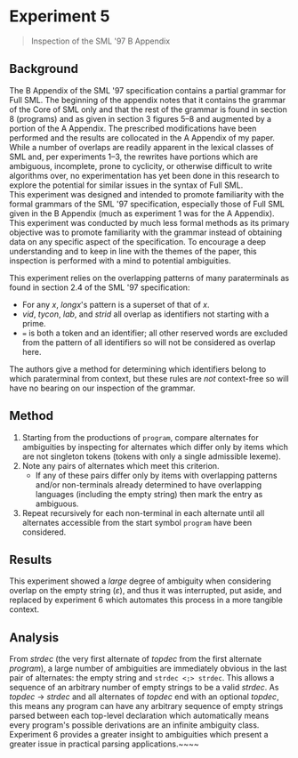 # Experiment 5
> Inspection of the SML '97 B Appendix

## Background
The B Appendix of the SML '97 specification contains a partial grammar for Full SML. The beginning of the appendix notes that it contains the grammar of the Core of SML only and that the rest of the grammar is found in section 8 (programs) and as given in section 3 figures 5–8 and augmented by a portion of the A Appendix. The prescribed modifications have been performed and the results are collocated in the A Appendix of my paper.  
While a number of overlaps are readily apparent in the lexical classes of SML and, per experiments 1–3, the rewrites have portions which are ambiguous, incomplete, prone to cyclicity, or otherwise difficult to write algorithms over, no experimentation has yet been done in this research to explore the potential for similar issues in the syntax of Full SML.  
This experiment was designed and intended to promote familiarity with the formal grammars of the SML '97 specification, especially those of Full SML given in the B Appendix (much as experiment 1 was for the A Appendix). This experiment was conducted by much less formal methods as its primary objective was to promote familiarity with the grammar instead of obtaining data on any specific aspect of the specification. To encourage a deep understanding and to keep in line with the themes of the paper, this inspection is performed with a mind to potential ambiguities.  

This experiment relies on the overlapping patterns of many paraterminals as found in section 2.4 of the SML '97 specification:  
- For any _x_, _longx_'s pattern is a superset of that of _x_.  
- _vid_, _tycon_, _lab_, and _strid_ all overlap as identifiers not starting with a prime.  
- `=` is both a token and an identifier; all other reserved words are excluded from the pattern of all identifiers so will not be considered as overlap here.  

The authors give a method for determining which identifiers belong to which paraterminal from context, but these rules are _not_ context-free so will have no bearing on our inspection of the grammar.

## Method
1. Starting from the productions of `program`, compare alternates for ambiguities by inspecting for alternates which differ only by items which are not singleton tokens (tokens with only a single admissible lexeme).
1. Note any pairs of alternates which meet this criterion.
	- If any of these pairs differ only by items with overlapping patterns and/or non-terminals already determined to have overlapping languages (including the empty string) then mark the entry as ambiguous.
1. Repeat recursively for each non-terminal in each alternate until all alternates accessible from the start symbol `program` have been considered.  

## Results
This experiment showed a _large_ degree of ambiguity when considering overlap on the empty string (_ε_), and thus it was interrupted, put aside, and replaced by  experiment 6 which automates this process in a more tangible context.  

## Analysis
From _strdec_ (the very first alternate of _topdec_ from the first alternate _program_), a large number of ambiguities are immediately obvious in the last pair of alternates: the empty string and `strdec <;> strdec`. This allows a sequence of an arbitrary number of empty strings to be a valid _strdec_. As _topdec_ → _strdec_ and all alternates of _topdec_ end with an optional _topdec_, this means any program can have any arbitrary sequence of empty strings parsed between each top-level declaration which automatically means every program's possible derivations are an infinite ambiguity class.  
Experiment 6 provides a greater insight to ambiguities which present a greater issue in practical parsing applications.~~~~